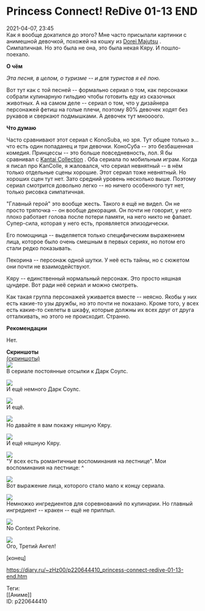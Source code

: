 Princess Connect! ReDive 01-13 END
===================================

   
 2021-04-07, 23:45   
  Как я вообще докатился до этого? Мне часто присылали картинки с анимешной девочкой, похожей на кошку из  [Dorei Majutsu](Isekai%20Maou%20to%20Shoukan%20Shoujo%20no%20Dorei%20Majutsu%2001-12%20END)  . Симпатичная. Но это была не она, это была некая Кяру. И пошло-поехало.   
   
  **О чём**    
   
  *Эта песня, в целом, о туризме -- и для туристов я её пою.*    
   
 Вот тут как с той песней -- формально сериал о том, как персонажи собрали кулинарную гильдию чтобы готовить еду из сказочных животных. А на самом деле -- сериал о том, что у дизайнера персонажей фетиш на голые плечи, поэтому 80% девочек ходят без рукавов и сверкают подмышками. А девочек тут мноооого.   
   
  **Что думаю**    
   
 Часто сравнивают этот сериал с KonoSuba, но зря. Тут общее только э... что есть один попаданец и три девочки. КоноСуба -- это безбашенная комедия. Принцессы -- это больше повседневность, лол. Я бы сравнивал с  [Kantai Collection](Kantai%20Collection%2001-12%20END)  . Оба сериала по мобильным играм. Когда я писал про KanColle, я жаловался, что сериал невнятный -- в нём только отдельные сцены хорошие. Этот сериал тоже невнятный. Но хороших сцен тут нет. Зато средний уровень несколько выше. Поэтому сериал смотрится довольно легко -- но ничего особенного тут нет, только рисовка симпатичная.   
   
 "Главный герой" это вообще жесть. Такого я ещё не видел. Он не просто тряпочка -- он вообще декорация. Он почти не говорит, у него плохо работает голова после потери памяти, на него никто не фапает. Супер-сила, которая у него есть, проявляется эпизодически.   
   
 Его помощница -- выделяется только специфическим выражением лица, которое было очень смешным в первых сериях, но потом его стали редко показывать.   
   
 Пекорина -- персонаж одной шутки. У неё есть тайны, но с сюжетом они почти не взаимодействуют.   
   
 Кяру -- единственный нормальный персонаж. Это просто няшная цундере. Вот ради неё сериал и можно смотреть.   
   
 Как такая группа персонажей уживается вместе -- неясно. Якобы у них есть какие-то узы дружбы, но это почти не показано. Кроме того, у всех есть какие-то скелеты в шкафу, которые должны их всех друг от друга отталкивать, но этого не происходит. Странно.   
   
  **Рекомендации**    
   
 Нет.   
   
  **Скриншоты**    
  [(скриншоты)](https://zHz00.diary.ru/p220644410.htm?index=1#linkmore220644410m1)       
  [![](https://i.imgur.com/kiP2FSCl.png)](https://i.imgur.com/kiP2FSC.png)    
 В сериале постоянные отсылки к Дарк Соулс.   
   
  [![](https://i.imgur.com/Hut1u9Zl.png)](https://i.imgur.com/Hut1u9Z.png)    
 И ещё немного Дарк Соулс.   
   
  [![](https://i.imgur.com/eta3dt4l.png)](https://i.imgur.com/eta3dt4.png)    
 И ещё.   
   
  [![](https://i.imgur.com/3nSIDH0l.png)](https://i.imgur.com/3nSIDH0.png)    
 Но давайте я вам покажу няшную Кяру.   
   
  [![](https://i.imgur.com/qmPEigql.png)](https://i.imgur.com/qmPEigq.png)    
 И ещё няшную Кяру.   
   
  [![](https://i.imgur.com/pQ7AAsDl.png)](https://i.imgur.com/pQ7AAsD.png)    
 "У всех есть романтичные воспоминания на лестнице". Мои воспоминания на лестнице: ^   
   
  [![](https://i.imgur.com/LWin5iFl.png)](https://i.imgur.com/LWin5iF.png)    
 Вот выражение лица, которого стало мало к концу сериала.   
   
  [![](https://i.imgur.com/LgvnJf0l.png)](https://i.imgur.com/LgvnJf0.png)    
 Немножко ингредиентов для соревнований по кулинарии. Но главный ингредиент -- кракен -- ещё не приплыл.   
   
  [![](https://i.imgur.com/DJCK8B1l.png)](https://i.imgur.com/DJCK8B1.png)    
 No Context Pekorine.   
   
  [![](https://i.imgur.com/0D1w4GZl.png)](https://i.imgur.com/0D1w4GZ.png)    
 Ого, Третий Ангел!   
      
 [конец]   
    
 <https://diary.ru/~zHz00/p220644410_princess-connect-redive-01-13-end.htm>   
   
 Теги:   
 [[Аниме]]   
 ID: p220644410